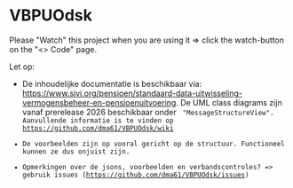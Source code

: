 # VBPUOdsk

Please "Watch" this project when you are using it => click the watch-button on the "<> Code" page.

Let op:
- De inhoudelijke documentatie is beschikbaar via: https://www.sivi.org/pensioen/standaard-data-uitwisseling-vermogensbeheer-en-pensioenuitvoering. De UML class diagrams zijn vanaf prerelease 2026 beschikbaar onder <code> "MessageStructureView". Aanvullende informatie is te vinden op https://github.com/dma61/VBPUOdsk/wiki
- De voorbeelden zijn op vooral gericht op de structuur. Functioneel kunnen ze dus onjuist zijn.
- Opmerkingen over de jsons, voorbeelden en verbandscontroles? => gebruik issues (https://github.com/dma61/VBPUOdsk/issues)
